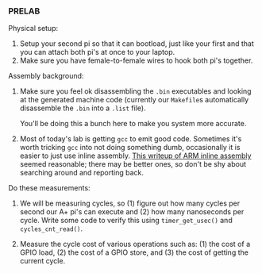 ### PRELAB

Physical setup:

  1. Setup your second pi so that it can bootload, just like your first
     and  that you can attach both pi's at once to your laptop.
  2. Make sure you have female-to-female wires to hook both pi's together.


Assembly background:

  1. Make sure you feel ok disassembling the `.bin` executables and
     looking at the generated machine code (currently our `Makefile`s
     automatically disassemble the `.bin` into a `.list` file).

     You'll be doing this a bunch here to make you system more accurate.

  2. Most of today's lab is getting `gcc` to emit good code. Sometimes
     it's worth tricking `gcc` into not doing
     something dumb, occasionally it is easier to just
     use inline assembly.  [This writeup of ARM inline
     assembly](http://www.ethernut.de/en/documents/arm-inline-asm.html)
     seemed reasonable; there may be better ones, so don't be shy about
     searching around and reporting back.


Do these measurements:

  1. We will be measuring cycles, so (1) figure out how many cycles per
     second our A+ pi's can execute and (2) how many nanoseconds per
     cycle.  Write some code to verify this using `timer_get_usec()` and 
     `cycles_cnt_read()`.

  2. Measure the cycle cost of various operations such as: (1) the cost
     of a GPIO load, (2) the cost of a GPIO store, and (3) the cost of
     getting the current cycle.
